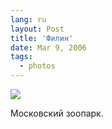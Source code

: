 ```yaml
---
lang: ru
layout: Post
title: 'Филин'
date: Mar 9, 2006
tags:
  - photos
---
```


![](/images/blog/MG-2105.jpg)

Московский зоопарк.
